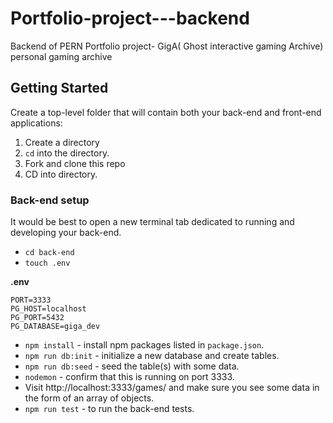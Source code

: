 # Portfolio-project---backend
Backend of PERN Portfolio project-  GigA( Ghost interactive gaming Archive) personal gaming archive


## Getting Started

Create a top-level folder that will contain both your back-end and front-end applications:

1. Create a directory 
1. `cd` into the directory.
1. Fork and clone this repo
2. CD into directory.

### Back-end setup

It would be best to open a new terminal tab dedicated to running and developing your back-end.

- `cd back-end`
- `touch .env`

**.env**

```
PORT=3333
PG_HOST=localhost
PG_PORT=5432
PG_DATABASE=giga_dev
```

- `npm install` - install npm packages listed in `package.json`.
- `npm run db:init` - initialize a new database and create tables.
- `npm run db:seed` - seed the table(s) with some data.
- `nodemon` - confirm that this is running on port 3333.
- Visit http://localhost:3333/games/ and make sure you see some data in the form of an array of objects.
- `npm run test` - to run the back-end tests.
